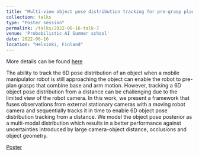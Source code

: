 ```yaml
---
title: "Multi-view object pose distribution tracking for pre-grasp planning on mobile robots"
collection: talks
type: "Poster session"
permalink: /talks/2022-06-16-talk-7
venue: 'Probabilistic AI Summer school'
date: 2022-06-16
location: "Helsinki, Finland"
---
```

More details can be found [here](/publication/2022-03-01-icra2022) 

The ability to track the 6D pose distribution of an object when a mobile manipulator robot is still approaching the object can enable the robot to pre-plan grasps that combine base and arm motion. However, tracking a 6D object pose distribution from a distance can be challenging due to the limited view of the robot camera. In this work, we present a framework that fuses observations from external stationary cameras with a moving robot camera and sequentially tracks it in time to enable 6D object pose distribution tracking from a distance. We model the object pose posterior as a multi-modal distribution which results in a better performance against uncertainties introduced by large camera-object distance, occlusions and object geometry.


[Poster](/files/icra2022-poster.pdf)